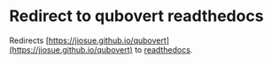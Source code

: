 # Redirect to qubovert readthedocs

Redirects [https://jiosue.github.io/qubovert](https://jiosue.github.io/qubovert) to [readthedocs](https://qubovert.readthedocs.io).
